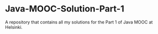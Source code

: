 # Java-MOOC-Solution-Part-1
A repository that contains all my solutions for the Part 1 of Java MOOC at Helsinki.
